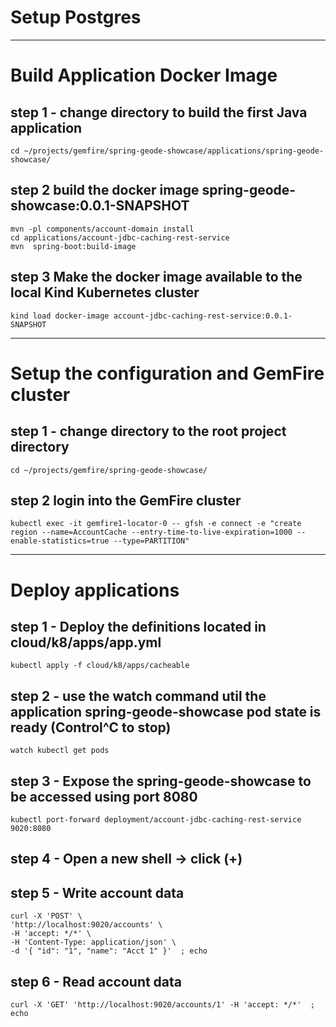 # Setup Postgres


--------------------------
# Build Application Docker Image

## step 1 - change directory to build the first Java application 

```shell
cd ~/projects/gemfire/spring-geode-showcase/applications/spring-geode-showcase/
```

## step 2 build the docker image spring-geode-showcase:0.0.1-SNAPSHOT

```shell
mvn -pl components/account-domain install
cd applications/account-jdbc-caching-rest-service
mvn  spring-boot:build-image
```

## step 3 Make the docker image available to the local Kind Kubernetes cluster

```shell
kind load docker-image account-jdbc-caching-rest-service:0.0.1-SNAPSHOT
```

--------------------------
# Setup the configuration and GemFire cluster 

## step 1 - change directory to the root project directory

```shell
cd ~/projects/gemfire/spring-geode-showcase/
```

## step 2 login into the GemFire cluster

```shell
kubectl exec -it gemfire1-locator-0 -- gfsh -e connect -e "create region --name=AccountCache --entry-time-to-live-expiration=1000 --enable-statistics=true --type=PARTITION"
```

--------------------------
# Deploy applications

## step 1 - Deploy the definitions located in cloud/k8/apps/app.yml

```shell
kubectl apply -f cloud/k8/apps/cacheable
```

## step 2 - use the watch command util the application spring-geode-showcase pod state is ready   (Control^C to stop)

```shell
watch kubectl get pods
```

## step 3 - Expose the spring-geode-showcase to be accessed using port 8080

```shell
kubectl port-forward deployment/account-jdbc-caching-rest-service 9020:8080
```

## step 4 - Open a new shell -> click (+)

## step 5 - Write account data

```shell
curl -X 'POST' \
'http://localhost:9020/accounts' \
-H 'accept: */*' \
-H 'Content-Type: application/json' \
-d '{ "id": "1", "name": "Acct 1" }'  ; echo

```

## step 6 - Read account data

```shell
curl -X 'GET' 'http://localhost:9020/accounts/1' -H 'accept: */*'  ; echo
```